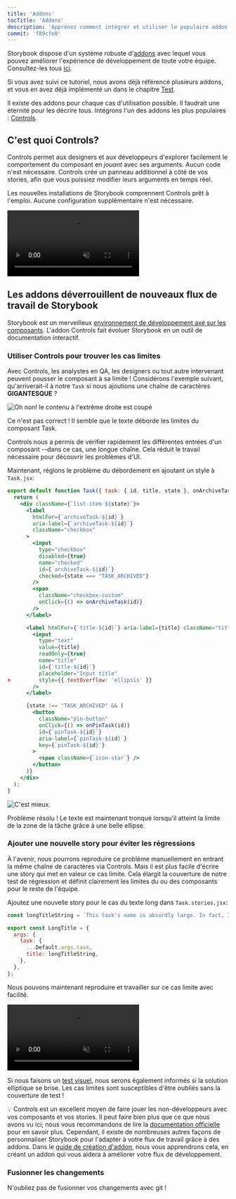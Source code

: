 ```yaml
---
title: 'Addons'
tocTitle: 'Addons'
description: 'Apprenez comment intégrer et utiliser le populaire addon Controls'
commit: 'f89cfe0'
---
```


Storybook dispose d'un système robuste d'[addons](https://storybook.js.org/docs/react/configure/storybook-addons) avec lequel vous pouvez améliorer l'expérience de développement de toute votre équipe. Consultez-les tous [ici](https://storybook.js.org/integrations).

Si vous avez suivi ce tutoriel, nous avons déjà référencé plusieurs addons, et vous en avez déjà implémenté un dans le chapitre [Test](/intro-to-storybook/react/fr/test/).

Il existe des addons pour chaque cas d'utilisation possible. Il faudrait une éternité pour les décrire tous. Intégrons l'un des addons les plus populaires : [Controls](https://storybook.js.org/docs/react/essentials/controls).

## C'est quoi Controls?

Controls permet aux designers et aux développeurs d'explorer facilement le comportement du composant en _jouant_ avec ses arguments. Aucun code n'est nécessaire. Controls crée un panneau additionnel à côté de vos stories, afin que vous puissiez modifier leurs arguments en temps réel.

Les nouvelles installations de Storybook comprennent Controls prêt à l'emploi. Aucune configuration supplémentaire n'est nécessaire.

<video autoPlay muted playsInline loop>
  <source
    src="/intro-to-storybook/controls-in-action-7-0.mp4"
    type="video/mp4"
  />
</video>

## Les addons déverrouillent de nouveaux flux de travail de Storybook

Storybook est un merveilleux [environnement de développement axé sur les composants](https://www.componentdriven.org/). L'addon Controls fait évoluer Storybook en un outil de documentation interactif.

### Utiliser Controls pour trouver les cas limites

Avec Controls, les analystes en QA, les designers ou tout autre intervenant peuvent pousser le composant à sa limite ! Considérons l'exemple suivant, qu'arriverait-il à notre `Task` si nous ajoutions une chaîne de caractères **GIGANTESQUE** ?

![Oh non! le contenu à l'extrême droite est coupé](/intro-to-storybook/task-edge-case-7-0.png)

Ce n'est pas correct ! Il semble que le texte déborde les limites du composant Task.

Controls nous a permis de vérifier rapidement les différentes entrées d'un composant --dans ce cas, une longue chaîne. Cela réduit le travail nécessaire pour découvrir les problèmes d'UI.

Maintenant, réglons le problème du débordement en ajoutant un style à `Task.jsx`:

```diff:title=src/components/Task.jsx
export default function Task({ task: { id, title, state }, onArchiveTask, onPinTask }) {
  return (
    <div className={`list-item ${state}`}>
      <label
        htmlFor={`archiveTask-${id}`}
        aria-label={`archiveTask-${id}`}
        className="checkbox"
      >
        <input
          type="checkbox"
          disabled={true}
          name="checked"
          id={`archiveTask-${id}`}
          checked={state === "TASK_ARCHIVED"}
        />
        <span
          className="checkbox-custom"
          onClick={() => onArchiveTask(id)}
        />
      </label>

      <label htmlFor={`title-${id}`} aria-label={title} className="title">
        <input
          type="text"
          value={title}
          readOnly={true}
          name="title"
          id={`title-${id}`}
          placeholder="Input title"
+         style={{ textOverflow: 'ellipsis' }}
        />
      </label>

      {state !== "TASK_ARCHIVED" && (
        <button
          className="pin-button"
          onClick={() => onPinTask(id)}
          id={`pinTask-${id}`}
          aria-label={`pinTask-${id}`}
          key={`pinTask-${id}`}
        >
          <span className={`icon-star`} />
        </button>
      )}
    </div>
  );
}
```

![C'est mieux.](/intro-to-storybook/edge-case-solved-with-controls-7-0.png)

Problème résolu ! Le texte est maintenant tronqué lorsqu'il atteint la limite de la zone de la tâche grâce à une belle ellipse.

### Ajouter une nouvelle story pour éviter les régressions

À l'avenir, nous pourrons reproduire ce problème manuellement en entrant la même chaîne de caractères via Controls. Mais il est plus facile d'écrire une story qui met en valeur ce cas limite. Cela élargit la couverture de notre test de régression et définit clairement les limites du ou des composants pour le reste de l'équipe.

Ajoutez une nouvelle story pour le cas du texte long dans `Task.stories.jsx`:

```js:title=src/components/Task.stories.jsx
const longTitleString = `This task's name is absurdly large. In fact, I think if I keep going I might end up with content overflow. What will happen? The star that represents a pinned task could have text overlapping. The text could cut-off abruptly when it reaches the star. I hope not!`;

export const LongTitle = {
  args: {
    task: {
      ...Default.args.task,
      title: longTitleString,
    },
  },
};
```

Nous pouvons maintenant reproduire et travailler sur ce cas limite avec facilité.

<video autoPlay muted playsInline loop>
  <source
    src="/intro-to-storybook/task-stories-long-title-7-0.mp4"
    type="video/mp4"
  />
</video>

Si nous faisons un [test visuel](/intro-to-storybook/react/fr/test/), nous serons également informés si la solution elliptique se brise. Les cas limites sont susceptibles d'être oubliés sans la couverture de test !

<div class="aside">

💡 Controls est un excellent moyen de faire jouer les non-développeurs avec vos composants et vos stories. Il peut faire bien plus que ce que nous avons vu ici; nous vous recommandons de lire la [documentation officielle](https://storybook.js.org/docs/essentials/controls) pour en savoir plus. Cependant, il existe de nombreuses autres façons de personnaliser Storybook pour l'adapter à votre flux de travail grâce à des addons. Dans le [guide de création d'addon](https://storybook.js.org/docs/addons/writing-addons), nous vous apprendrons cela, en créant un addon qui vous aidera à améliorer votre flux de développement.

</div>

### Fusionner les changements

N'oubliez pas de fusionner vos changements avec git !
